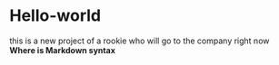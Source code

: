 # Hello-world
this is a new project of a rookie who will go to the company right now
**Where is Markdown syntax**
